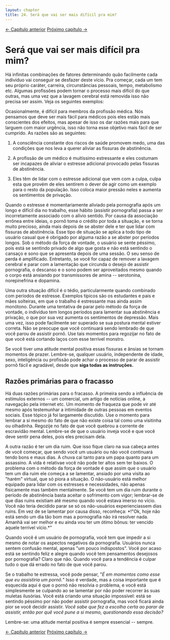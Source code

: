 ```yaml
---
layout: chapter
title: 24. Será que vai ser mais difícil pra mim? 
---
```

<div class="pagination-selector">
<a href="23-so-uma-olhadinha.html" class="chapter-btn">&larr; Capítulo anterior</a>
<a href="25-substitutos.html" class="chapter-btn">Próximo capítulo &#8594;</a>
</div>

# Será que vai ser mais difícil pra mim?

Há infinitas combinações de fatores determinando quão facilmente cada indivíduo vai conseguir se desfazer deste vício. Pra começar, cada um tem seu próprio caráter, carreira, circunstâncias pessoais, tempo, metabolismo etc. Algumas profissões podem tornar o processo mais difícil do que outras, mas uma vez que a lavagem cerebral está removida isso não precisa ser assim. Veja os seguintes exemplos:

Ocasionalmente, é difícil para membros da profissão médica. Nós pensamos que deve ser mais fácil para médicos pois eles estão mais conscientes dos efeitos, mas apesar de isso os dar razões mais para que larguem com maior urgência, isso não torna esse objetivo mais fácil de ser cumprido. As razões são as seguintes:

1.  A consciência constante dos riscos de saúde promovem medo, uma das condições que nos leva a querer aliviar as fissuras de abstinência.

2.  A profissão de um médico é muitíssimo estressante e eles costumam ser incapazes de aliviar o estresse adicional provocado pelas fissuras de abstinência.

3.  Eles têm de lidar com o estresse adicional que vem com a culpa, culpa esta que provém de eles sentirem o dever de agir como um exemplo para o resto da população. Isso coloca maior pressão neles e aumenta os sentimentos de privação.

Quando o estresse é momentariamente aliviado pela pornografia após um longo e difícil dia no trabalho, esse hábito (assistir pornografia) passa a ser incorretamente associado com o alívio sentido. Por causa da associação errônea entre ideias, o pornô toma o crédito por toda a situação, e se torna muito precioso, ainda mais depois de se abster dele e ter que lidar com fissuras de abstinência. Esse tipo de situação se aplica a todo tipo de usuário casual que é obrigado por alguma razão a se abster por períodos longos. Sob o método da força de vontade, o usuário se sente péssimo, pois está se sentindo privado de algo que gosta e não está sentindo o cansaço e sono que se apresenta depois de uma sessão. O seu senso de perda é amplificado. Entretanto, se você for capaz de remover a lavagem cerebral e parar com a lamentação que circunda o desejo de assistir pornografia, o descanso e o sono podem ser aproveitados mesmo quando o corpo está ansiando por transmissores de amina -- serotonina, norepinefrina e dopamina.

Uma outra situação difícil é o tédio, particularmente quando combinado com períodos de estresse. Exemplos típicos são os estudantes e pais e mães solteiras, em que o trabalho é estressante mas ainda assim monótono. Durante uma tentativa de parar pelo método da força de vontade, o indivíduo tem longos períodos para lamentar sua abstinência e privação, o que por sua vez aumenta os sentimentos de depressão. Mais uma vez, isso pode facilmente ser superado se sua postura mental estiver correta. Não se preocupe que você continuará sendo lembrado de que você parou de assistir pornô. Use tais momentos para regozijar no fato de que você está cortando laços com esse terrível monstro.

Se você tiver uma atitude mental positiva essas fissuras e ânsias se tornam momentos de prazer. Lembre-se, qualquer usuário, independente de idade, sexo, inteligência ou profissão pode achar o processo de parar de assistir pornô fácil e agradável, desde que **siga todas as instruções.**

## Razões primárias para o fracasso

Há duas razões primárias para o fracasso. A primeira sendo a influência de estímulos externos -- um comercial, um artigo de notícias online, a navegação pela internet etc. Um momento de fraqueza que pode vir até mesmo após testemunhar a intimidade de outras pessoas em eventos sociais. Esse tópico já foi largamente discutido. Use o momento para lembrar a si mesmo do fato de que não existe coisa tal como uma visitinha ou olhadinha. Regozije no fato de que você quebrou a corrente de escravidão mental. Lembre-se de que o usuário inveja você e que você deve sentir pena deles, pois eles precisam dela. 

A outra razão é ter um dia ruim. Que isso fique claro na sua cabeça antes de você começar, que sendo você um usuário ou não você continuará tendo bons e maus dias. A chuva cai tanto para um papa quanto para um assassino. A vida é relativae você não pode ter altos sem ter baixos. O problema com o método da força de vontade é que assim que o usuário tem um dia ruim ele começa a se lamentar, ansiado por uma visita ao "harém" virtual, que só piora a situação. O não-usuário está melhor equipado para lidar com os estresses e necessidades, não apenas fisicamente mas também mentalmente. Se você tem um dia ruim durante o período de abstinência basta aceitar o sofrimento com vigor; lembrar-se de que dias ruins existiam até mesmo quando você estava imerso no vício. Você não teria decidido parar se só os não-usuários experienciassem dias ruins. Em vez de se lamentar por causa disso, reconheça: \*!"Ok, hoje não está sendo um dia tão bom mas a pornografia não irá resolver nada. Amanhã vai ser melhor e eu ainda vou ter um ótimo bônus: ter vencido aquele terrível vício.*"

Quando você é um usuário de pornografia, você tem que impedir a si mesmo de notar os aspectos negativos da pornografia. Usuários nunca sentem confusão mental, apenas "um pouco indispostos". Você por acaso está se sentindo feliz e alegre quando você tem pensamentos desejosos por pornografia? Claro que não. Quando você para a tendência é culpar tudo o que dá errado no fato de que você parou.

Se o trabalho te estressa, você pode pensar, "*É em momentos como esse que eu assistiria um pornô.*" Isso é verdade, mas a coisa importante que é esquecida aqui é que o pornô não resolvia o problema, e você está simplesmente se culpando ao se lamentar por não poder recorrer às suas muletas ilusórias. Você está criando uma situação impossível: está se sentindo péssimo por não poder assistir pornografia, mas você ficará ainda pior se você decidir assistir. *Você sabe que fez a escolha certa ao parar de assistir, então por quê você pune a si mesmo, questionando essa decisão?*

Lembre-se: uma atitude mental positiva é sempre essencial -- sempre.

<div class="pagination-selector">
<a href="23-so-uma-olhadinha.html" class="chapter-btn">&larr; Capítulo anterior</a>
<a href="25-substitutos.html" class="chapter-btn">Próximo capítulo &#8594;</a>
</div>

